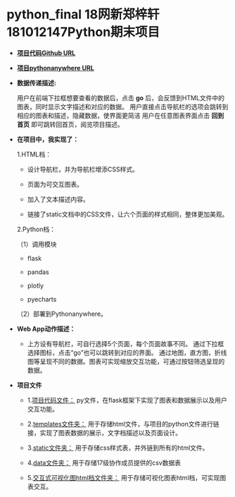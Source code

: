# python_final 18网新郑梓轩181012147Python期末项目

- [**项目代码Github URL**](https://github.com/DamnTower/Python_Final/blob/master/main.py)

- [**项目pythonanywhere URL**](http://juin1999.pythonanywhere.com/)

- **数据传递描述:** 

   用户在前端下拉框想要查看的数据后，点击 **go** 后，会反馈到HTML文件中的图表，同时显示文字描述和对应的数据。
   用户直接点击导航栏的选项会跳转到相应的图表和描述，隐藏数据，使界面更简洁
   用户在任意图表界面点击 **回到首页** 即可跳转回首页，阅览项目描述。



- **在项目中，我实现了：**

   1.HTML档：

   - 设计导航栏，并为导航栏增添CSS样式。

   - 页面为可交互图表。

   - 加入了文本描述内容。

   - 链接了static文档中的CSS文件，让六个页面的样式相同，整体更加美观。

   2.Python档：

   （1）调用模块

   - flask

   - pandas

   - plotly

   - pyecharts
   
  （2）部署到Pythonanywhere。

   

- **Web App动作描述：**

   - 上方设有导航栏，可自行选择5个页面，每个页面故事不同。 通过下拉框选择图标，点击“go”也可以跳转到对应的界面。
   通过地图，直方图，折线图等呈现不同的数据。图表可实现缩放交互功能，可通过按钮筛选呈现的数据。
   
- **项目文件**
   * 1.[项目代码文件：](https://github.com/DamnTower/Python_Final/blob/master/main.py)
   py文件，在flask框架下实现了图表和数据展示以及用户交互功能。
   
   * 2.[templates文件夹：](https://github.com/DamnTower/Python_Final/tree/master/templates)
   用于存储html文件，与项目的python文件进行链接，实现了图表数据的展示，文字档描述以及页面设计。
   
   * 3.[static文件夹：](https://github.com/DamnTower/Python_Final/tree/master/static)
   用于存储css样式表，并外链到所有的html文件。
   
   * 4.[data文件夹：](https://github.com/DamnTower/Python_Final/tree/master/data)
   用于存储17级协作成员提供的csv数据表
   
   * 5.[交互式可视化图html档文件夹：](https://github.com/DamnTower/Python_Final/tree/master/%E4%BA%A4%E4%BA%92%E5%BC%8F%E5%8F%AF%E8%A7%86%E5%8C%96%E5%9B%BEhtml%E6%A1%A3)
   用于存储可视化图表html档，可实现图表交互。
   
